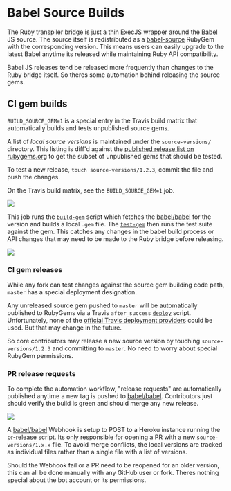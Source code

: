 # Babel Source Builds

The Ruby transpiler bridge is just a thin [ExecJS](https://github.com/sstephenson/execjs) wrapper around the [Babel](https://babeljs.io) JS source. The source itself is redistributed as a  [babel-source](https://rubygems.org/gems/babel-source) RubyGem with the corresponding version. This means users can easily upgrade to the latest Babel anytime its released while maintaining Ruby API compatibility.

Babel JS releases tend be released more frequently than changes to the Ruby bridge itself. So theres some automation behind releasing the source gems.

## CI gem builds

`BUILD_SOURCE_GEM=1` is a special entry in the Travis build matrix that automatically builds and tests unpublished source gems.

A list of *local source versions* is maintained under the `source-versions/` directory. This listing is diff'd against the [published release list on rubygems.org](https://rubygems.org/gems/babel-source/versions) to get the subset of unpublished gems that should be tested.

To test a new release, `touch source-versions/1.2.3`, commit the file and push the changes.

On the Travis build matrix, see the `BUILD_SOURCE_GEM=1` job.

[![](https://cloud.githubusercontent.com/assets/137/6420712/347d80cc-be8e-11e4-9114-1bb2991c933d.png)](https://travis-ci.org/babel/ruby-babel-transpiler/builds/52399555)

This job runs the [`build-gem`](https://github.com/babel/ruby-babel-transpiler/blob/master/script/build-gem) script which fetches the [babel/babel](https://github.com/babel/babel) for the version and builds a local `.gem` file. The [`test-gem`](https://github.com/babel/ruby-babel-transpiler/blob/master/script/test-gem) then runs the test suite against the gem. This catches any changes in the babel build process or API changes that may need to be made to the Ruby bridge before releasing.

[![](https://cloud.githubusercontent.com/assets/137/6420733/626d226c-be8e-11e4-8c93-59dd17bab8a1.png)](https://travis-ci.org/babel/ruby-babel-transpiler/jobs/52399556)


### CI gem releases

While any fork can test changes against the source gem building code path, `master` has a special deployment designation.

Any unreleased source gem pushed to `master` will be automatically published to RubyGems via a Travis `after_success` [`deploy`](https://github.com/babel/ruby-babel-transpiler/blob/master/script/deploy) script. Unfortunately, none of the [official Travis deployment providers](http://docs.travis-ci.com/user/deployment/) could be used. But that may change in the future.

So core contributors may release a new source version by touching `source-versions/1.2.3` and committing to `master`. No need to worry about special RubyGem permissions.


### PR release requests

To complete the automation workflow, "release requests" are automatically published anytime a new tag is pushed to [babel/babel](https://github.com/babel/babel/releases). Contributors just should verify the build is green and should merge any new release.

[![](https://cloud.githubusercontent.com/assets/137/6420592/0827ad96-be8d-11e4-8345-de7c8bc05621.png)](https://github.com/babel/ruby-babel-transpiler/pull/111/files)

A [babel/babel](https://github.com/babel/babel/releases) Webhook is setup to POST to a Heroku instance running the [pr-release](https://github.com/babel/ruby-babel-transpiler/blob/heroku/pr-release) script. Its only responsible for opening a PR with a new `source-versions/1.x.x` file. To avoid merge conflicts, the local versions are tracked as individual files rather than a single file with a list of versions.

Should the Webhook fail or a PR need to be reopened for an older version, this can all be done manually with any GitHub user or fork. Theres nothing special about the bot account or its permissions.
